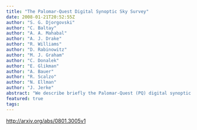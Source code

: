 ```yaml
---
title: "The Palomar-Quest Digital Synoptic Sky Survey"
date: 2008-01-21T20:52:55Z
author: "S. G. Djorgovski"
author: "C. Baltay"
author: "A. A. Mahabal"
author: "A. J. Drake"
author: "R. Williams"
author: "D. Rabinowitz"
author: "M. J. Graham"
author: "C. Donalek"
author: "E. Glikman"
author: "A. Bauer"
author: "R. Scalzo"
author: "N. Ellman"
author: "J. Jerke"
abstract: "We describe briefly the Palomar-Quest (PQ) digital synoptic sky survey, including its parameters, data processing, status, and plans. Exploration of the time domain is now the central scientific and technological focus of the survey. To this end, we have developed a real-time pipeline for detection of transient sources. We describe some of the early results, and lessons learned which may be useful for other, similar projects, and time-domain astronomy in general. Finally, we discuss some issues and challenges posed by the real-time analysis and scientific exploitation of massive data streams from modern synoptic sky surveys."
featured: true
tags:
---
```

http://arxiv.org/abs/0801.3005v1